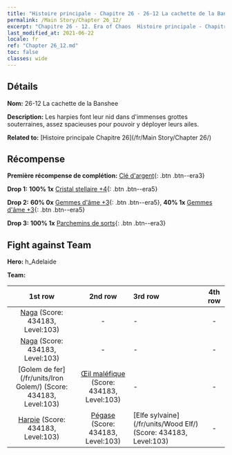 ```yaml
---
title: "Histoire principale - Chapitre 26 - 26-12 La cachette de la Banshee"
permalink: /Main Story/Chapter 26_12/
excerpt: "Chapitre 26 - 12. Era of Chaos  Histoire principale - Chapitre 26_12. 26-12 La cachette de la Banshee"
last_modified_at: 2021-06-22
locale: fr
ref: "Chapter 26_12.md"
toc: false
classes: wide
---
```


## Détails

 **Nom:** 26-12 La cachette de la Banshee

 **Description:** Les harpies font leur nid dans d'immenses grottes souterraines, assez spacieuses pour pouvoir y déployer leurs ailes.

 **Related to:** [Histoire principale Chapitre 26](/fr/Main Story/Chapter 26/)

## Récompense

 **Première récompense de complétion:** [Clé d'argent](/ItemsFR/con_693/){: .btn .btn--era3}

 **Drop 1:** **100% 1x** [Cristal stellaire +4](/ItemsFR/mat_94/){: .btn .btn--era5}

 **Drop 2:** **60% 0x** [Gemmes d'âme +3](/ItemsFR/mat_86/){: .btn .btn--era5}, **40% 1x** [Gemmes d'âme +3](/ItemsFR/mat_86/){: .btn .btn--era5}

 **Drop 3:** **100% 1x** [Parchemins de sorts](/ItemsFR/con_694/){: .btn .btn--era3}


## Fight against Team
 **Hero:** h_Adelaide

 **Team:**


  | 1st row | 2nd row | 3rd row | 4th row |
  |:----:|:----:|:----|:----:|
  | [Naga](/fr/units/Naga/) (Score: 434183, Level:103)  | - | - | - |
  | [Naga](/fr/units/Naga/) (Score: 434183, Level:103)  | - | - | - |
  | [Golem de fer](/fr/units/Iron Golem/) (Score: 434183, Level:103)  | [Œil maléfique](/fr/units/Beholder/) (Score: 434183, Level:103)  | - | - |
  | [Harpie](/fr/units/Harpy/) (Score: 434183, Level:103)  | [Pégase](/fr/units/Pegasus/) (Score: 434183, Level:103)  | [Elfe sylvaine](/fr/units/Wood Elf/) (Score: 434183, Level:103)  | - |


